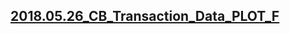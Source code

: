 ## [2018.05.26_CB_Transaction_Data_PLOT_F](http://nbviewer.jupyter.org/github/bitbyte27/PythonQuant/tree/master/ConvertibleBond/2018.05.26_CB_Transaction_Data_PLOT_F_2018-05-26/)
